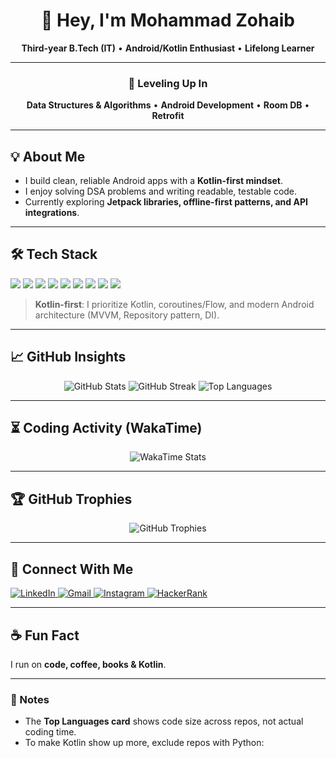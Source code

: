 <div align="center">

# 👋 Hey, I'm **Mohammad Zohaib**

**Third-year B.Tech (IT)** • **Android/Kotlin Enthusiast** • **Lifelong Learner**

</div>

---

<div align="center">

### 🚧 Leveling Up In  
**Data Structures & Algorithms** • **Android Development** • **Room DB** • **Retrofit**

</div>

---

## 💡 About Me
- I build clean, reliable Android apps with a **Kotlin-first mindset**.  
- I enjoy solving DSA problems and writing readable, testable code.  
- Currently exploring **Jetpack libraries, offline-first patterns, and API integrations**.  

---

## 🛠️ Tech Stack
<p align="left">
  <img src="https://img.shields.io/badge/Kotlin-7F52FF?style=for-the-badge&logo=kotlin&logoColor=white" />
  <img src="https://img.shields.io/badge/Java-007396?style=for-the-badge&logo=java&logoColor=white" />
  <img src="https://img.shields.io/badge/Android-3DDC84?style=for-the-badge&logo=android&logoColor=white" />
  <img src="https://img.shields.io/badge/Firebase-FFCA28?style=for-the-badge&logo=firebase&logoColor=black" />
  <img src="https://img.shields.io/badge/Room-4285F4?style=for-the-badge&logo=google&logoColor=white" />
  <img src="https://img.shields.io/badge/Retrofit-FF5722?style=for-the-badge&logo=android&logoColor=white" />
  <img src="https://img.shields.io/badge/SQLite-003B57?style=for-the-badge&logo=sqlite&logoColor=white" />
  <img src="https://img.shields.io/badge/Python-3776AB?style=for-the-badge&logo=python&logoColor=white" />
  <img src="https://img.shields.io/badge/C-00599C?style=for-the-badge&logo=c&logoColor=white" />
</p>

> **Kotlin-first**: I prioritize Kotlin, coroutines/Flow, and modern Android architecture (MVVM, Repository pattern, DI).

---

## 📈 GitHub Insights
<div align="center">

<img src="https://github-readme-stats.vercel.app/api?username=mohdzohaib326&show_icons=true&theme=tokyonight&hide_border=true&count_private=true" alt="GitHub Stats" />

<img src="https://github-readme-streak-stats.herokuapp.com/?user=mohdzohaib326&theme=tokyonight&hide_border=true" alt="GitHub Streak" />

<img src="https://github-readme-stats.vercel.app/api/top-langs/?username=mohdzohaib326&layout=compact&theme=tokyonight&hide_border=true&langs_count=8&custom_title=Most%20Used%20Languages&hide=html,css,scss,javascript" alt="Top Languages" />

</div>

---

## ⏳ Coding Activity (WakaTime)
<div align="center">

<!-- Connect your WakaTime account for this to work -->
<img src="https://github-readme-stats.vercel.app/api/wakatime?username=@YOUR_WAKATIME_USERNAME&layout=compact&theme=tokyonight&hide_border=true" alt="WakaTime Stats" />

</div>

---

## 🏆 GitHub Trophies
<div align="center">

<img src="https://github-profile-trophy.vercel.app/?username=mohdzohaib326&theme=tokyonight&no-frame=true&row=1&column=6" alt="GitHub Trophies" />

</div>

---

## 🤝 Connect With Me
<p align="left">
  <a href="https://www.linkedin.com/in/mohammad-zohaib-279794204/" target="_blank">
    <img src="https://img.shields.io/badge/LinkedIn-0A66C2?style=for-the-badge&logo=linkedin&logoColor=white" alt="LinkedIn" />
  </a>
  <a href="mailto:zohaib.tm2@gmail.com" target="_blank">
    <img src="https://img.shields.io/badge/Gmail-EA4335?style=for-the-badge&logo=gmail&logoColor=white" alt="Gmail" />
  </a>
  <a href="https://instagram.com/mzohaib_22" target="_blank">
    <img src="https://img.shields.io/badge/Instagram-C13584?style=for-the-badge&logo=instagram&logoColor=white" alt="Instagram" />
  </a>
  <a href="https://www.hackerrank.com/mohdzohaib326" target="_blank">
    <img src="https://img.shields.io/badge/HackerRank-2EC866?style=for-the-badge&logo=hackerrank&logoColor=white" alt="HackerRank" />
  </a>
</p>

---

## ☕ Fun Fact
I run on **code, coffee, books & Kotlin**.

---

### 📝 Notes
- The **Top Languages card** shows code size across repos, not actual coding time.  
- To make Kotlin show up more, exclude repos with Python:  
